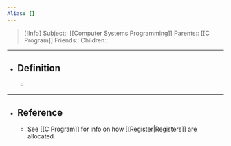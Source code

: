 ```yaml
---
Alias: []
---
```

> [!Info]
> Subject:: [[Computer Systems Programming]]
> Parents:: [[C Program]]
> Friends:: 
> Children:: 
---
- ## Definition
	- 
---
- ## Reference
	- See [[C Program]] for info on how [[Register|Registers]] are allocated.